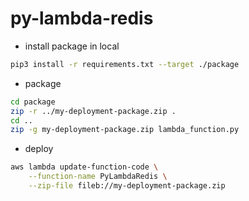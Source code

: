 # py-lambda-redis

- install package in local

```bash
pip3 install -r requirements.txt --target ./package
```

- package

```bash
cd package
zip -r ../my-deployment-package.zip .
cd ..
zip -g my-deployment-package.zip lambda_function.py
```

- deploy

```bash
aws lambda update-function-code \
    --function-name PyLambdaRedis \
    --zip-file fileb://my-deployment-package.zip
```
